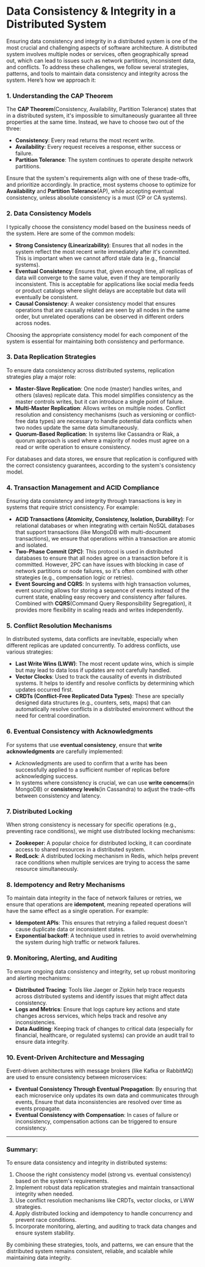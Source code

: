 # Data Consistency & Integrity in a Distributed System 

Ensuring data consistency and integrity in a distributed system is one of the most crucial and challenging aspects of software architecture. A distributed system involves multiple nodes or services, often geographically spread out, which can lead to issues such as network partitions, inconsistent data, and conflicts. To address these challenges, we follow several strategies, patterns, and tools to maintain data consistency and integrity across the system. Here’s how we approach it:

### **1. Understanding the CAP Theorem**

The **CAP Theorem**(Consistency, Availability, Partition Tolerance) states that in a distributed system, it's impossible to simultaneously guarantee all three properties at the same time. Instead, we have to choose two out of the three:

* **Consistency**: Every read returns the most recent write.
* **Availability**: Every request receives a response, either success or failure.
* **Partition Tolerance**: The system continues to operate despite network partitions.

Ensure that the system's requirements align with one of these trade-offs, and prioritize accordingly. In practice, most systems choose to optimize for **Availability** and **Partition Tolerance**(AP), while accepting eventual consistency, unless absolute consistency is a must (CP or CA systems).

### **2. Data Consistency Models**

I typically choose the consistency model based on the business needs of the system. Here are some of the common models:

* **Strong Consistency (Linearizability)**: Ensures that all nodes in the system reflect the most recent write immediately after it's committed. This is important when we cannot afford stale data (e.g., financial systems).
* **Eventual Consistency**: Ensures that, given enough time, all replicas of data will converge to the same value, even if they are temporarily inconsistent. This is acceptable for applications like social media feeds or product catalogs where slight delays are acceptable but data will eventually be consistent.
* **Causal Consistency**: A weaker consistency model that ensures operations that are causally related are seen by all nodes in the same order, but unrelated operations can be observed in different orders across nodes.

Choosing the appropriate consistency model for each component of the system is essential for maintaining both consistency and performance.

### **3. Data Replication Strategies**

To ensure data consistency across distributed systems, replication strategies play a major role:

* **Master-Slave Replication**: One node (master) handles writes, and others (slaves) replicate data. This model simplifies consistency as the master controls writes, but it can introduce a single point of failure.
* **Multi-Master Replication**: Allows writes on multiple nodes. Conflict resolution and consistency mechanisms (such as versioning or conflict-free data types) are necessary to handle potential data conflicts when two nodes update the same data simultaneously.
* **Quorum-Based Replication**: In systems like Cassandra or Riak, a quorum approach is used where a majority of nodes must agree on a read or write operation to ensure consistency.

For databases and data stores, we ensure that replication is configured with the correct consistency guarantees, according to the system's consistency model.

### **4. Transaction Management and ACID Compliance**

Ensuring data consistency and integrity through transactions is key in systems that require strict consistency. For example:

* **ACID Transactions (Atomicity, Consistency, Isolation, Durability)**: For relational databases or when integrating with certain NoSQL databases that support transactions (like MongoDB with multi-document transactions), we ensure that operations within a transaction are atomic and isolated.
* **Two-Phase Commit (2PC)**: This protocol is used in distributed databases to ensure that all nodes agree on a transaction before it is committed. However, 2PC can have issues with blocking in case of network partitions or node failures, so it's often combined with other strategies (e.g., compensation logic or retries).
* **Event Sourcing and CQRS**: In systems with high transaction volumes, event sourcing allows for storing a sequence of events instead of the current state, enabling easy recovery and consistency after failures. Combined with **CQRS**(Command Query Responsibility Segregation), it provides more flexibility in scaling reads and writes independently.

### **5. Conflict Resolution Mechanisms**

In distributed systems, data conflicts are inevitable, especially when different replicas are updated concurrently. To address conflicts, use various strategies:

* **Last Write Wins (LWW)**: The most recent update wins, which is simple but may lead to data loss if updates are not carefully handled.
* **Vector Clocks**: Used to track the causality of events in distributed systems. It helps to identify and resolve conflicts by determining which updates occurred first.
* **CRDTs (Conflict-Free Replicated Data Types)**: These are specially designed data structures (e.g., counters, sets, maps) that can automatically resolve conflicts in a distributed environment without the need for central coordination.

### **6. Eventual Consistency with Acknowledgments**

For systems that use **eventual consistency**, ensure that **write acknowledgments** are carefully implemented:

* Acknowledgments are used to confirm that a write has been successfully applied to a sufficient number of replicas before acknowledging success.
* In systems where consistency is crucial, we can use **write concerns**(in MongoDB) or **consistency levels**(in Cassandra) to adjust the trade-offs between consistency and latency.

### **7. Distributed Locking**

When strong consistency is necessary for specific operations (e.g., preventing race conditions), we might use distributed locking mechanisms:

* **Zookeeper**: A popular choice for distributed locking, it can coordinate access to shared resources in a distributed system.
* **RedLock**: A distributed locking mechanism in Redis, which helps prevent race conditions when multiple services are trying to access the same resource simultaneously.

### **8. Idempotency and Retry Mechanisms**

To maintain data integrity in the face of network failures or retries, we ensure that operations are **idempotent**, meaning repeated operations will have the same effect as a single operation. For example:

* **Idempotent APIs**: This ensures that retrying a failed request doesn't cause duplicate data or inconsistent states.
* **Exponential backoff**: A technique used in retries to avoid overwhelming the system during high traffic or network failures.

### **9. Monitoring, Alerting, and Auditing**

To ensure ongoing data consistency and integrity, set up robust monitoring and alerting mechanisms:

* **Distributed Tracing**: Tools like Jaeger or Zipkin help trace requests across distributed systems and identify issues that might affect data consistency.
* **Logs and Metrics**: Ensure that logs capture key actions and state changes across services, which helps track and resolve any inconsistencies.
* **Data Auditing**: Keeping track of changes to critical data (especially for financial, healthcare, or regulated systems) can provide an audit trail to ensure data integrity.

### **10. Event-Driven Architecture and Messaging**

Event-driven architectures with message brokers (like Kafka or RabbitMQ) are used to ensure consistency between microservices:

* **Eventual Consistency Through Eventual Propagation**: By ensuring that each microservice only updates its own data and communicates through events, Ensure that data inconsistencies are resolved over time as events propagate.
* **Eventual Consistency with Compensation**: In cases of failure or inconsistency, compensation actions can be triggered to ensure consistency.

***

### **Summary:**

To ensure data consistency and integrity in distributed systems:

1. Choose the right consistency model (strong vs. eventual consistency) based on the system's requirements.
2. Implement robust data replication strategies and maintain transactional integrity when needed.
3. Use conflict resolution mechanisms like CRDTs, vector clocks, or LWW strategies.
4. Apply distributed locking and idempotency to handle concurrency and prevent race conditions.
5. Incorporate monitoring, alerting, and auditing to track data changes and ensure system stability.

By combining these strategies, tools, and patterns, we can ensure that the distributed system remains consistent, reliable, and scalable while maintaining data integrity.

